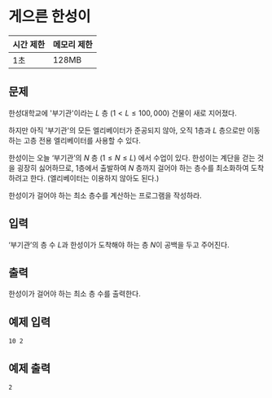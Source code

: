 # 게으른 한성이

| 시간 제한 | 메모리 제한 |
| --- | --- |
| 1초 | 128MB |

## 문제

한성대학교에 '부기관'이라는 $L$ 층 $(1 < L \leq 100,000)$ 건물이 새로 지어졌다.

하지만 아직 '부기관'의 모든 엘리베이터가 준공되지 않아, 오직 $1$층과 $L$ 층으로만 이동하는 고층 전용 엘리베이터를 사용할 수 있다.

한성이는 오늘 ‘부기관’의 $N$ 층 $(1 \leq N \leq L)$ 에서 수업이 있다. 한성이는 계단을 걷는 것을 굉장히 싫어하므로, $1$층에서 출발하여 $N$ 층까지 걸어야 하는 층수를 최소화하여 도착하려고 한다. (엘리베이터는 이용하지 않아도 된다.)

한성이가 걸어야 하는 최소 층수를 계산하는 프로그램을 작성하라.

## 입력

‘부기관’의 층 수 $L$과 한성이가 도착해야 하는 층 $N$이 공백을 두고 주어진다. 

## 출력

한성이가 걸어야 하는 최소 층 수를 출력한다.

## 예제 입력

```
10 2
```

## 예제 출력

```
2
```
